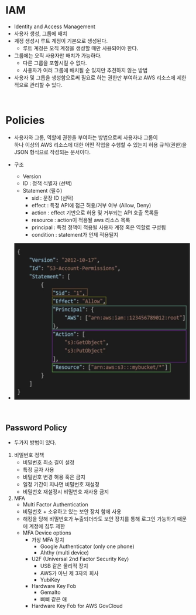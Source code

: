 # IAM
- Identity and Access Management
- 사용자 생성, 그룹에 배치
- 계정 생성시 루트 계정이 기본으로 생성된다.
  - 루트 계정은 오직 계정을 생성할 때만 사용되어야 한다.
- 그룹에는 오직 사용자만 배치가 가능하다.
  - 다른 그룹을 포함시킬 수 없다.
  - 사용자가 여러 그룹에 배치될 순 있지만 추천하지 않는 방법
- 사용자 및 그룹을 생성함으로써 필요로 하는 권한만 부여하고 AWS 리소스에 제한적으로 관리할 수 있다.

<br>

# Policies
- 사용자와 그룹, 역할에 권한을 부여하는 방법으로써 사용자나 그룹이 <br>
하나 이상의 AWS 리소스에 대한 어떤 작업을 수행할 수 있는지 허용 규칙(권한)을 JSON 형식으로 작성되는 문서이다.
- 구조
  - Version
  - ID : 정책 식별자 (선택)
  - Statement (필수)
    - sid : 문장 ID (선택)
    - effect : 특정 API에 접근 허용/거부 여부 (Allow, Deny)
    - action : effect 기반으로 허용 및 거부되는 API 호출 목록들 
    - resource : action이 적용될 aws 리소스 목록
    - principal : 특정 정책이 적용될 사용자 계정 혹은 역할로 구성됨
    - condition : statement가 언제 적용될지
  
- ![policy-structrue](./img/policy-structure.png)

<br>

## Password Policy
- 두가지 방법이 있다.
1. 비밀번호 정책
   - 비밀번호 최소 길이 설정
   - 특정 글자 사용
   - 비밀번호 변경 허용 혹은 금지
   - 일정 기간이 지나면 비밀번호 재설정
   - 비밀번호 재설정시 비밀번호 재사용 금지
2. MFA
   - Multi Factor Authentication
   - 비밀번호 + 소유하고 있는 보안 장치 함께 사용
   - 해킹을 당해 비밀번호가 누출되더라도 보안 장치를 통해 로그인 가능하기 때문에 계정에 침투 제한
   - MFA Device options
     - 가상 MFA 장치
       - Google Authenticator (only one phone)
       - Ahthy (multi device)
     - U2F (Universal 2nd Factor Security Key)
       - USB 같은 물리적 장치
       - AWS가 아닌 제 3자의 회사
       - YubiKey
     - Hardware Key Fob
       - Gemalto
       - 삐삐 같은 애
     - Hardware Key Fob for AWS GovCloud



